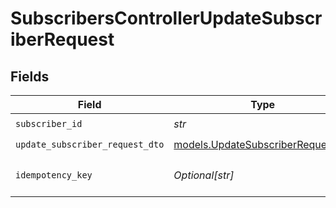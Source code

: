 # SubscribersControllerUpdateSubscriberRequest


## Fields

| Field                                                                        | Type                                                                         | Required                                                                     | Description                                                                  |
| ---------------------------------------------------------------------------- | ---------------------------------------------------------------------------- | ---------------------------------------------------------------------------- | ---------------------------------------------------------------------------- |
| `subscriber_id`                                                              | *str*                                                                        | :heavy_check_mark:                                                           | N/A                                                                          |
| `update_subscriber_request_dto`                                              | [models.UpdateSubscriberRequestDto](../models/updatesubscriberrequestdto.md) | :heavy_check_mark:                                                           | N/A                                                                          |
| `idempotency_key`                                                            | *Optional[str]*                                                              | :heavy_minus_sign:                                                           | A header for idempotency purposes                                            |